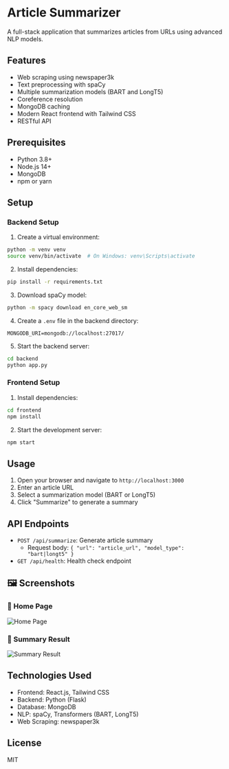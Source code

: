 # Article Summarizer

A full-stack application that summarizes articles from URLs using advanced NLP models.

## Features

- Web scraping using newspaper3k
- Text preprocessing with spaCy
- Multiple summarization models (BART and LongT5)
- Coreference resolution
- MongoDB caching
- Modern React frontend with Tailwind CSS
- RESTful API

## Prerequisites

- Python 3.8+
- Node.js 14+
- MongoDB
- npm or yarn

## Setup

### Backend Setup

1. Create a virtual environment:
```bash
python -m venv venv
source venv/bin/activate  # On Windows: venv\Scripts\activate
```

2. Install dependencies:
```bash
pip install -r requirements.txt
```

3. Download spaCy model:
```bash
python -m spacy download en_core_web_sm
```

4. Create a `.env` file in the backend directory:
```
MONGODB_URI=mongodb://localhost:27017/
```

5. Start the backend server:
```bash
cd backend
python app.py
```

### Frontend Setup

1. Install dependencies:
```bash
cd frontend
npm install
```

2. Start the development server:
```bash
npm start
```

## Usage

1. Open your browser and navigate to `http://localhost:3000`
2. Enter an article URL
3. Select a summarization model (BART or LongT5)
4. Click "Summarize" to generate a summary

## API Endpoints

- `POST /api/summarize`: Generate article summary
  - Request body: `{ "url": "article_url", "model_type": "bart|longt5" }`
- `GET /api/health`: Health check endpoint

## 🖼️ Screenshots

### 🔹 Home Page
![Home Page]((https://ibb.co/svFf4thx))

### 🔹 Summary Result
![Summary Result](https://ibb.co/BHPxr4H2)


## Technologies Used

- Frontend: React.js, Tailwind CSS
- Backend: Python (Flask)
- Database: MongoDB
- NLP: spaCy, Transformers (BART, LongT5)
- Web Scraping: newspaper3k

## License

MIT 
